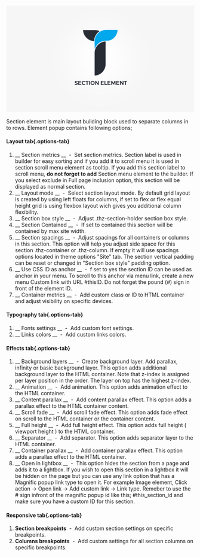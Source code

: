 <div class="thz-doc-image max">
<a class="thz-lightbox mfp-iframe" href="https://www.youtube.com/watch?v=KxK92Rt9tvY" data-mfp-title="Creatus WordPress Theme Section Element" data-modal-size="large">
	<img src="../../docs-media/splash-section-element.jpg" alt="Creatus WordPress Theme Section Element" />
</a>
</div>

Section element is main layout building block used to separate columns in to rows. Element popup contains following options;

#### Layout tab{.options-tab}
1. __ Section metrics __ &nbsp;-&nbsp; Set section metrics. Section label is used in builder for easy sorting and if you add it to scroll menu it is used in section scroll menu element as tooltip. If you add this section label to scroll menu, __do not forget to add__ Section menu element to the builder. If you select exclude in Full page inclusion option, this section will be displayed as normal section.
1. __ Layout mode __ &nbsp;-&nbsp; Select section layout mode. By default grid layout is created by using left floats for columns, if set to flex or flex equal height grid is using flexbox layout wich gives you additional column flexibility.
1. __ Section box style __ &nbsp;-&nbsp; Adjust .thz-section-holder section box style.
1. __ Section Contained __ &nbsp;-&nbsp; If set to contained this section will be contained by max site width.
1. __ Section spacings __ &nbsp;-&nbsp; Adjust spacings for all containers or columns in this section. This option will help you adjust side space for this section .thz-container or .thz-column. If empty it will use spacings options located in theme options "Site" tab. The section vertical padding can be reset or changed in "Section box style" padding option.
1. __ Use CSS ID as anchor __ &nbsp;-&nbsp; f set to yes the section ID can be used as anchor in your menu. To scroll to this anchor via menu link, create a new menu Custom link with URL #thisID. Do not forget the pound (#) sign in front of the element ID.
1. __ Container metrics __ &nbsp;-&nbsp; Add custom class or ID to HTML container and adjust visibility on specific devices.

#### Typography tab{.options-tab}
1. __ Fonts settings __ &nbsp;-&nbsp; Add custom font settings.
1. __ Links colors __ &nbsp;-&nbsp; Add custom links colors.


#### Effects tab{.options-tab}
1. __ Background layers __ &nbsp;-&nbsp; Create background layer. Add parallax, infinity or basic background layer. This option adds additional background layer to the HTML container. Note that z-index is assigned per layer position in the order. The layer on top has the highest z-index.
1. __ Animation __ &nbsp;-&nbsp; Add animation. This option adds animation effect to the HTML container.
1. __ Content parallax __ &nbsp;-&nbsp; Add content parallax effect. This option adds a parallax effect to the HTML container content.
1. __ Scroll fade __ &nbsp;-&nbsp; Add scroll fade effect. This option adds fade effect on scroll to the HTML container or the container content.
1. __ Full height __ &nbsp;-&nbsp; Add full height effect. This option adds full height ( viewport height ) to the HTML container.
1. __ Separator __ &nbsp;-&nbsp; Add separator. This option adds separator layer to the HTML container.
1. __ Container parallax __ &nbsp;-&nbsp; Add container parallax effect. This option adds a parallax effect to the HTML container.
1. __ Open in lightbox __ &nbsp;-&nbsp; This option hides the section from a page and adds it to a lightbox. If you wish to open this section in a lightbox it will be hidden on the page but you can use any link option that has a Magnific popup link type to open it. For example Image element, Click action -> Open link -> Add custom link -> Link type. Remeber to use the # sign infront of the magnific popup id like this; #this_section_id and make sure you have a custom ID for this section.

#### Responsive tab{.options-tab}
1. __Section breakpoints__ &nbsp;-&nbsp; Add custom section settings on specific breakpoints.
1. __Columns breakpoints__ &nbsp;-&nbsp; Add custom settings for all section columns on specific breakpoints.